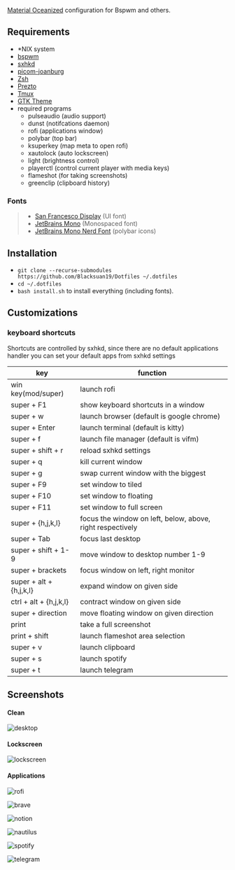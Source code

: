 [Material Oceanized](https://github.com/material-ocean) configuration for Bspwm
and others.

## Requirements

- \*NIX system
- [bspwm](https://wiki.archlinux.org/index.php/Bspwm)
- [sxhkd](https://wiki.archlinux.org/index.php/Sxhkd)
- [picom-joanburg](https://github.com/jonaburg/picom)
- [Zsh](https://github.com/robbyrussell/oh-my-zsh/wiki/Installing-ZSH)
- [Prezto](https://github.com/sorin-ionescu/prezto)
- [Tmux](https://github.com/tmux/tmux)
- [GTK Theme](https://github.com/material-ocean/Gtk-Theme)
- required programs
  - pulseaudio (audio support)
  - dunst (notifcations daemon)
  - rofi (applications window)
  - polybar (top bar)
  - ksuperkey (map meta to open rofi)
  - xautolock (auto lockscreen)
  - light (brightness control)
  - playerctl (control current player with media keys)
  - flameshot (for taking screenshots)
  - greenclip (clipboard history)

### Fonts

> - [San Francesco Display](https://github.com/AppleDesignResources/SanFranciscoFont)
>   (UI font)
> - [JetBrains Mono](https://www.jetbrains.com/lp/mono/) (Monospaced font)
> - [JetBrains Mono Nerd Font](https://github.com/ryanoasis/nerd-fonts/tree/master/patched-fonts/JetBrainsMono/Regular/complete)
>   (polybar icons)

## Installation

- `git clone --recurse-submodules https://github.com/Blacksuan19/Dotfiles ~/.dotfiles`
- `cd ~/.dotfiles`
- `bash install.sh` to install everything (including fonts).

## Customizations

### keyboard shortcuts

Shortcuts are controlled by sxhkd, since there are no default applications
handler you can set your default apps from sxhkd settings

| key                     | function                                                   |
| ----------------------- | ---------------------------------------------------------- |
| win key(mod/super)      | launch rofi                                                |
| super + F1              | show keyboard shortcuts in a window                        |
| super + w               | launch browser (default is google chrome)                  |
| super + Enter           | launch terminal (default is kitty)                         |
| super + f               | launch file manager (default is vifm)                      |
| super + shift + r       | reload sxhkd settings                                      |
| super + q               | kill current window                                        |
| super + g               | swap current window with the biggest                       |
| super + F9              | set window to tiled                                        |
| super + F10             | set window to floating                                     |
| super + F11             | set window to full screen                                  |
| super + {h,j,k,l}       | focus the window on left, below, above, right respectively |
| super + Tab             | focus last desktop                                         |
| super + shift + 1-9     | move window to desktop number 1-9                          |
| super + brackets        | focus window on left, right monitor                        |
| super + alt + {h,j,k,l} | expand window on given side                                |
| ctrl + alt + {h,j,k,l}  | contract window on given side                              |
| super + direction       | move floating window on given direction                    |
| print                   | take a full screenshot                                     |
| print + shift           | launch flameshot area selection                            |
| super + v               | launch clipboard                                           |
| super + s               | launch spotify                                             |
| super + t               | launch telegram                                            |

## Screenshots

#### Clean

![desktop](<./screens/screen 1.png>)

#### Lockscreen

![lockscreen](<./screens/screen 2.png>)

#### Applications

![rofi](<./screens/screen 3.png>)

![brave](<./screens/screen 4.png>)

![notion](<./screens/screen 5.png>)

![nautilus](<./screens/screen 6.png>)

![spotify](<./screens/screen 7.png>)

![telegram](<./screens/screen 8.png>)
